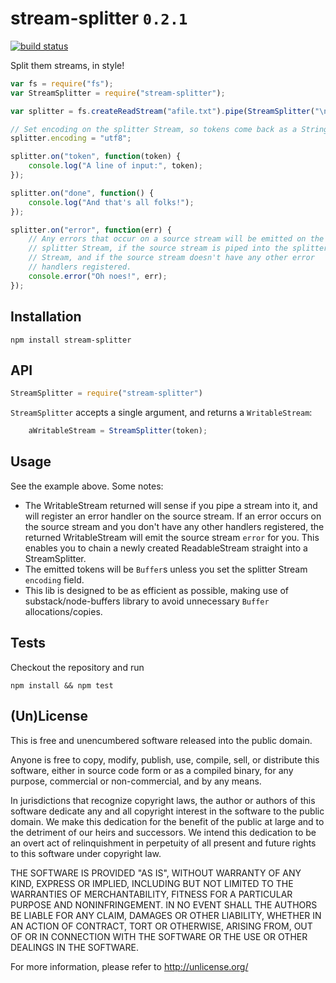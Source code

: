 # stream-splitter `0.2.1`

[![build status](https://secure.travis-ci.org/samcday/stream-splitter.png)](http://travis-ci.org/samcday/stream-splitter)

Split them streams, in style!

```javascript
var fs = require("fs");
var StreamSplitter = require("stream-splitter");

var splitter = fs.createReadStream("afile.txt").pipe(StreamSplitter("\n"));

// Set encoding on the splitter Stream, so tokens come back as a String.
splitter.encoding = "utf8";

splitter.on("token", function(token) {
	console.log("A line of input:", token);
});

splitter.on("done", function() {
	console.log("And that's all folks!");
});

splitter.on("error", function(err) {
	// Any errors that occur on a source stream will be emitted on the 
	// splitter Stream, if the source stream is piped into the splitter 
	// Stream, and if the source stream doesn't have any other error
	// handlers registered.
	console.error("Oh noes!", err);
});
```

## Installation

`npm install stream-splitter`

## API

```javascript
StreamSplitter = require("stream-splitter")
```

`StreamSplitter` accepts a single argument, and returns a `WritableStream`:

```javascript
	aWritableStream = StreamSplitter(token);
```

## Usage

See the example above. Some notes:

* The WritableStream returned will sense if you pipe a stream into it, and will 
register an error handler on the source stream. If an error occurs on the source
stream and you don't have any other handlers registered, the returned 
WritableStream will emit the source stream `error` for you. This enables you to
chain a newly created ReadableStream straight into a StreamSplitter.
* The emitted tokens will be `Buffer`s unless you set the splitter Stream 
`encoding` field.
* This lib is designed to be as efficient as possible, making use of 
substack/node-buffers library to avoid unnecessary `Buffer` allocations/copies.

## Tests

Checkout the repository and run

`npm install && npm test`

## (Un)License

This is free and unencumbered software released into the public domain.

Anyone is free to copy, modify, publish, use, compile, sell, or
distribute this software, either in source code form or as a compiled
binary, for any purpose, commercial or non-commercial, and by any
means.

In jurisdictions that recognize copyright laws, the author or authors
of this software dedicate any and all copyright interest in the
software to the public domain. We make this dedication for the benefit
of the public at large and to the detriment of our heirs and
successors. We intend this dedication to be an overt act of
relinquishment in perpetuity of all present and future rights to this
software under copyright law.

THE SOFTWARE IS PROVIDED "AS IS", WITHOUT WARRANTY OF ANY KIND,
EXPRESS OR IMPLIED, INCLUDING BUT NOT LIMITED TO THE WARRANTIES OF
MERCHANTABILITY, FITNESS FOR A PARTICULAR PURPOSE AND NONINFRINGEMENT.
IN NO EVENT SHALL THE AUTHORS BE LIABLE FOR ANY CLAIM, DAMAGES OR
OTHER LIABILITY, WHETHER IN AN ACTION OF CONTRACT, TORT OR OTHERWISE,
ARISING FROM, OUT OF OR IN CONNECTION WITH THE SOFTWARE OR THE USE OR
OTHER DEALINGS IN THE SOFTWARE.

For more information, please refer to <http://unlicense.org/>
